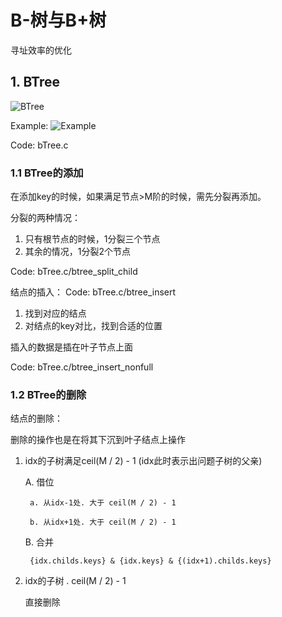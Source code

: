 # B-树与B+树

寻址效率的优化

## 1. BTree

![BTree](bTree.png)

Example:
![Example](bTree_example.png)

Code: bTree.c

### 1.1 BTree的添加

在添加key的时候，如果满足节点>M阶的时候，需先分裂再添加。

分裂的两种情况：

1. 只有根节点的时候，1分裂三个节点
2. 其余的情况，1分裂2个节点

Code: bTree.c/btree_split_child

结点的插入：
Code: bTree.c/btree_insert

1. 找到对应的结点
2. 对结点的key对比，找到合适的位置

插入的数据是插在叶子节点上面

Code: bTree.c/btree_insert_nonfull

### 1.2 BTree的删除

结点的删除：

删除的操作也是在将其下沉到叶子结点上操作

1. idx的子树满足ceil(M / 2) - 1 (idx此时表示出问题子树的父亲)

    A. 借位

        a. 从idx-1处. 大于 ceil(M / 2) - 1

        b. 从idx+1处. 大于 ceil(M / 2) - 1

    B. 合并

        {idx.childs.keys} & {idx.keys} & {(idx+1).childs.keys}

2. idx的子树 . ceil(M / 2) - 1

    直接删除
